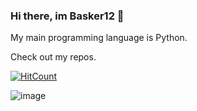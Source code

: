 ### Hi there, im Basker12 👋

My main programming language is Python.

Check out my repos.

[![HitCount](http://hits.dwyl.com/Basker12/Basker12.svg)](http://hits.dwyl.com/Basker12/Basker12)

![image](https://user-images.githubusercontent.com/71788109/110174155-9a0efe00-7df7-11eb-9c88-3c1215568e31.png)
